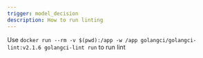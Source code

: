 ```yaml
---
trigger: model_decision
description: How to run linting
---
```


Use `docker run --rm -v $(pwd):/app -w /app golangci/golangci-lint:v2.1.6 golangci-lint run` to run lint
